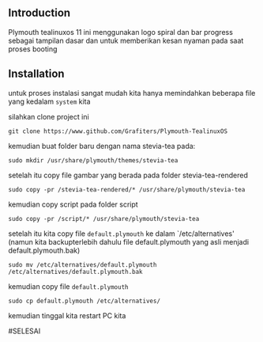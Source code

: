 ## Introduction
Plymouth tealinuxos 11 ini menggunakan logo spiral dan bar progress sebagai tampilan dasar
dan untuk memberikan kesan nyaman pada saat proses booting

## Installation
untuk proses instalasi sangat mudah kita hanya memindahkan beberapa file yang kedalam `system` kita

silahkan clone project ini
```
git clone https://www.github.com/Grafiters/Plymouth-TealinuxOS
```

kemudian buat folder baru dengan nama stevia-tea pada:
```
sudo mkdir /usr/share/plymouth/themes/stevia-tea
```

setelah itu copy file gambar yang berada pada folder stevia-tea-rendered
```
sudo copy -pr /stevia-tea-rendered/* /usr/share/plymouth/stevia-tea
```

kemudian copy script pada folder script
```
sudo copy -pr /script/* /usr/share/plymouth/stevia-tea
```

setelah itu kita copy file `default.plymouth` ke dalam `/etc/alternatives' (namun kita backupterlebih dahulu file default.plymouth yang asli menjadi default.plymouth.bak)
```
sudo mv /etc/alternatives/default.plymouth /etc/alternatives/default.plymouth.bak
```
kemudian copy file `default.plymouth`
```
sudo cp default.plymouth /etc/alternatives/
```

kemudian tinggal kita restart PC kita

#SELESAI